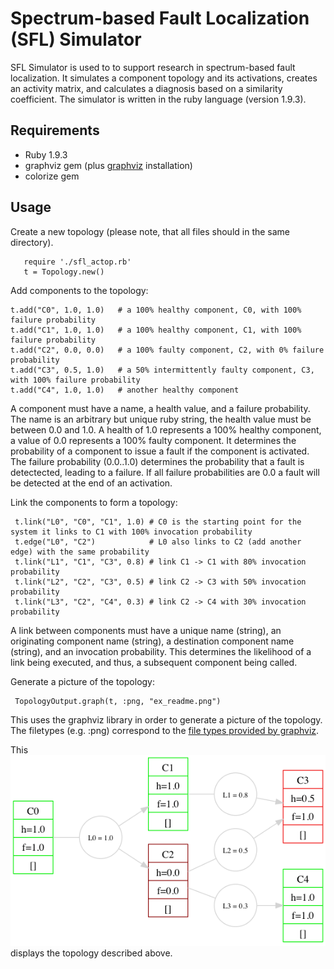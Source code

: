Spectrum-based Fault Localization (SFL) Simulator
=================================================

SFL Simulator is used to to support research in spectrum-based fault localization. It simulates a component topology and its activations, creates an activity matrix, and calculates a diagnosis based on a similarity coefficient. The simulator is written in the ruby language (version 1.9.3). 

Requirements
------------
*   Ruby 1.9.3
*   graphviz gem (plus [graphviz](http://www.graphviz.org) installation)
*   colorize gem

Usage
-----

Create a new topology (please note, that all files should in the same directory).

       require './sfl_actop.rb'
       t = Topology.new()

Add components to the topology: 

    t.add("C0", 1.0, 1.0)   # a 100% healthy component, C0, with 100% failure probability
    t.add("C1", 1.0, 1.0)   # a 100% healthy component, C1, with 100% failure probability
    t.add("C2", 0.0, 0.0)   # a 100% faulty component, C2, with 0% failure probability  
    t.add("C3", 0.5, 1.0)   # a 50% intermittently faulty component, C3, with 100% failure probability  
    t.add("C4", 1.0, 1.0)   # another healthy component 

A component must have a name, a health value, and a failure probability. The name is an arbitrary but unique ruby string, the health value must be between 0.0 and 1.0. A health of 1.0 represents a 100% healthy component, a value of 0.0 represents a 100% faulty component. It determines the probability of a component to issue a fault if the component is activated. The failure probability (0.0..1.0) determines the probability that a fault is detectected, leading to a failure. If all failure probabilities are 0.0 a fault will be detected at the end of an activation.

Link the components to form a topology:

     t.link("L0", "C0", "C1", 1.0) # C0 is the starting point for the system it links to C1 with 100% invocation probability
     t.edge("L0", "C2")            # L0 also links to C2 (add another edge) with the same probability
     t.link("L1", "C1", "C3", 0.8) # link C1 -> C1 with 80% invocation probability
     t.link("L2", "C2", "C3", 0.5) # link C2 -> C3 with 50% invocation probability
     t.link("L3", "C2", "C4", 0.3) # link C2 -> C4 with 30% invocation probability    

A link between components must have a unique name (string), an originating component name (string), a destination component name (string), and an invocation probability. This determines the likelihood of a link being executed, and thus, a subsequent component being called. 

Generate a picture of the topology:

	 TopologyOutput.graph(t, :png, "ex_readme.png")

This uses the graphviz library in order to generate a picture of the topology. The filetypes (e.g. :png) correspond to the [file types provided by graphviz](http://www.graphviz.org/content/output-formats). 

This ![figure](./examples/ex_readme.png) displays the topology described above.



